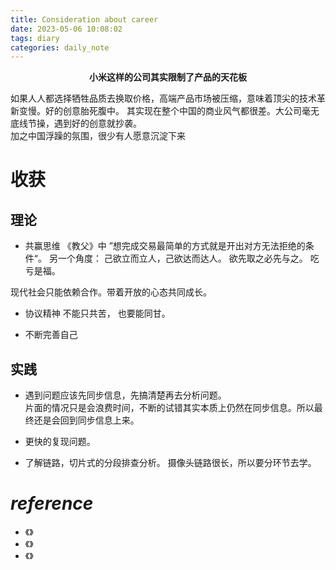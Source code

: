 ```yaml
---
title: Consideration about career
date: 2023-05-06 10:08:02
tags: diary
categories: daily_note
---
```


**<center>小米这样的公司其实限制了产品的天花板</center>**

如果人人都选择牺牲品质去换取价格，高端产品市场被压缩，意味着顶尖的技术革新变慢。好的创意胎死腹中。
其实现在整个中国的商业风气都很差。大公司毫无底线节操，遇到好的创意就抄袭。  
加之中国浮躁的氛围，很少有人愿意沉淀下来
# 收获

## 理论
- 共赢思维
《教父》中 ”想完成交易最简单的方式就是开出对方无法拒绝的条件“。
另一个角度： 己欲立而立人，己欲达而达人。 欲先取之必先与之。
吃亏是福。

现代社会只能依赖合作。带着开放的心态共同成长。

- 协议精神
不能只共苦， 也要能同甘。

- 不断完善自己

## 实践

- 遇到问题应该先同步信息，先搞清楚再去分析问题。  
片面的情况只是会浪费时间，不断的试错其实本质上仍然在同步信息。所以最终还是会回到同步信息上来。

- 更快的复现问题。

- 了解链路，切片式的分段排查分析。
摄像头链路很长，所以要分环节去学。



# ***reference***

- 《》
- 《》
- 《》